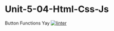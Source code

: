 # Unit-5-04-Html-Css-Js
Button Functions Yay
[![linter](https://github.com/Oscale/Unit-5-04-Html-Css-Js/workflows/linter/badge.svg)](https://github.com/marketplace/actions/super-linter)
